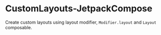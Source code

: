 # CustomLayouts-JetpackCompose
Create custom layouts using layout modifier, `Modifier.layout` and `Layout` composable. 

